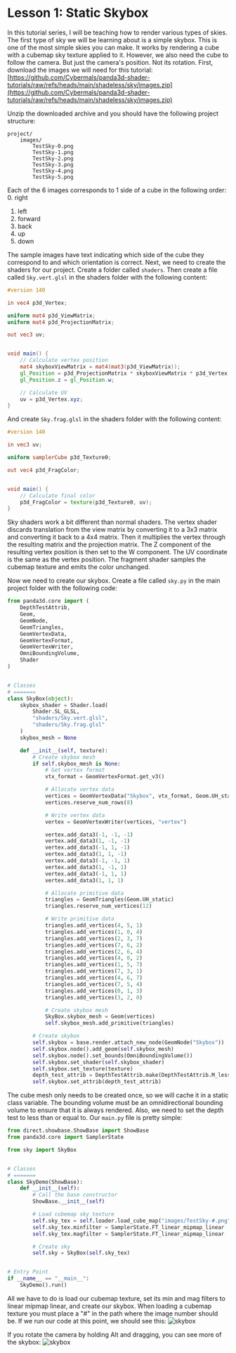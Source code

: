 # Lesson 1: Static Skybox

In this tutorial series, I will be teaching how to render various types of skies. The first type of sky we will be learning about is a simple skybox. This is one of the most simple skies you can make. It works by rendering a cube with a cubemap sky texture applied to it. However, we also need the cube to follow the camera. But just the camera's position. Not its rotation. First, download the images we will need for this tutorial:
[https://github.com/Cybermals/panda3d-shader-tutorials/raw/refs/heads/main/shadeless/sky/images.zip](https://github.com/Cybermals/panda3d-shader-tutorials/raw/refs/heads/main/shadeless/sky/images.zip)

Unzip the downloaded archive and you should have the following project structure:
```
project/
    images/
        TestSky-0.png
        TestSky-1.png
        TestSky-2.png
        TestSky-3.png
        TestSky-4.png
        TestSky-5.png
```

Each of the 6 images corresponds to 1 side of a cube in the following order:
0. right
1. left
2. forward
3. back
4. up
5. down

The sample images have text indicating which side of the cube they correspond to and which orientation is correct. Next, we need to create the shaders for our project. Create a folder called `shaders`. Then create a file called `Sky.vert.glsl` in the shaders folder with the following content:
```glsl
#version 140

in vec4 p3d_Vertex;

uniform mat4 p3d_ViewMatrix;
uniform mat4 p3d_ProjectionMatrix;

out vec3 uv;


void main() {
    // Calculate vertex position
    mat4 skyboxViewMatrix = mat4(mat3(p3d_ViewMatrix));
    gl_Position = p3d_ProjectionMatrix * skyboxViewMatrix * p3d_Vertex;
    gl_Position.z = gl_Position.w;

    // Calculate UV
    uv = p3d_Vertex.xyz;
}
```

And create `Sky.frag.glsl` in the shaders folder with the following content:
```glsl
#version 140

in vec3 uv;

uniform samplerCube p3d_Texture0;

out vec4 p3d_FragColor;


void main() {
    // Calculate final color
    p3d_FragColor = texture(p3d_Texture0, uv);
}
```

Sky shaders work a bit different than normal shaders. The vertex shader discards translation from the view matrix by converting it to a 3x3 matrix and converting it back to a 4x4 matrix. Then it multiplies the vertex through the resulting matrix and the projection matrix. The Z component of the resulting vertex position is then set to the W component. The UV coordinate is the same as the vertex position. The fragment shader samples the cubemap texture and emits the color unchanged.

Now we need to create our skybox. Create a file called `sky.py` in the main project folder with the following code:
```python
from panda3d.core import (
    DepthTestAttrib,
    Geom,
    GeomNode,
    GeomTriangles,
    GeomVertexData,
    GeomVertexFormat,
    GeomVertexWriter,
    OmniBoundingVolume,
    Shader
)


# Classes
# =======
class SkyBox(object):
    skybox_shader = Shader.load(
        Shader.SL_GLSL,
        "shaders/Sky.vert.glsl",
        "shaders/Sky.frag.glsl"
    )
    skybox_mesh = None

    def __init__(self, texture):
        # Create skybox mesh
        if self.skybox_mesh is None:
            # Get vertex format
            vtx_format = GeomVertexFormat.get_v3()

            # Allocate vertex data
            vertices = GeomVertexData("Skybox", vtx_format, Geom.UH_static)
            vertices.reserve_num_rows(8)

            # Write vertex data
            vertex = GeomVertexWriter(vertices, "vertex")

            vertex.add_data3(-1, -1, -1)
            vertex.add_data3(1, -1, -1)
            vertex.add_data3(-1, 1, -1)
            vertex.add_data3(1, 1, -1)
            vertex.add_data3(-1, -1, 1)
            vertex.add_data3(1, -1, 1)
            vertex.add_data3(-1, 1, 1)
            vertex.add_data3(1, 1, 1)

            # Allocate primitive data
            triangles = GeomTriangles(Geom.UH_static)
            triangles.reserve_num_vertices(12)

            # Write primitive data
            triangles.add_vertices(4, 5, 1)
            triangles.add_vertices(1, 0, 4)
            triangles.add_vertices(2, 3, 7)
            triangles.add_vertices(7, 6, 2)
            triangles.add_vertices(2, 6, 4)
            triangles.add_vertices(4, 0, 2)
            triangles.add_vertices(1, 5, 7)
            triangles.add_vertices(7, 3, 1)
            triangles.add_vertices(4, 6, 7)
            triangles.add_vertices(7, 5, 4)
            triangles.add_vertices(0, 1, 3)
            triangles.add_vertices(3, 2, 0)

            # Create skybox mesh
            SkyBox.skybox_mesh = Geom(vertices)
            self.skybox_mesh.add_primitive(triangles)

        # Create skybox
        self.skybox = base.render.attach_new_node(GeomNode("Skybox"))
        self.skybox.node().add_geom(self.skybox_mesh)
        self.skybox.node().set_bounds(OmniBoundingVolume())
        self.skybox.set_shader(self.skybox_shader)
        self.skybox.set_texture(texture)
        depth_test_attrib = DepthTestAttrib.make(DepthTestAttrib.M_less_equal)
        self.skybox.set_attrib(depth_test_attrib)
```

The cube mesh only needs to be created once, so we will cache it in a static class variable. The bounding volume must be an omnidirectional bounding volume to ensure that it is always rendered. Also, we need to set the depth test to less than or equal to. Our `main.py` file is pretty simple:
```python
from direct.showbase.ShowBase import ShowBase
from panda3d.core import SamplerState

from sky import SkyBox


# Classes
# =======
class SkyDemo(ShowBase):
    def __init__(self):
        # Call the base constructor
        ShowBase.__init__(self)

        # Load cubemap sky texture
        self.sky_tex = self.loader.load_cube_map("images/TestSky-#.png")
        self.sky_tex.minfilter = SamplerState.FT_linear_mipmap_linear
        self.sky_tex.magfilter = SamplerState.FT_linear_mipmap_linear

        # Create sky
        self.sky = SkyBox(self.sky_tex)


# Entry Point
if __name__ == "__main__":
    SkyDemo().run()
```

All we have to do is load our cubemap texture, set its min and mag filters to linear mipmap linear, and create our skybox. When loading a cubemap texture you must place a "#" in the path where the image number should be. If we run our code at this point, we should see this:
![skybox](https://github.com/Cybermals/panda3d-shader-tutorials/blob/main/shadeless/sky/01-static_skybox/screenshots/01-static_skybox.png?raw=true)

If you rotate the camera by holding Alt and dragging, you can see more of the skybox:
![skybox](https://github.com/Cybermals/panda3d-shader-tutorials/blob/main/shadeless/sky/01-static_skybox/screenshots/02-static_skybox.png?raw=true)

